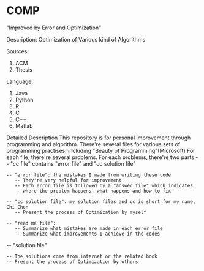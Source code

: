 COMP
====
"Improved by Error and Optimization"

Description:
  Optimization of Various kind of Algorithms
  
Sources:
  1. ACM
  2. Thesis

Language:
  1. Java
  2. Python
  3. R
  4. C
  5. C++
  6. Matlab

Detailed Description
  This repository is for personal improvement through programming and algorithm.
  There're several files for various sets of programming practises: including "Beauty of Programming"(Microsoft)
  For each file, there're several problems.
  For each problems, there're two parts
  -- "cc file" contains "error file" and "cc solution file"
  
    -- "error file": the mistakes I made from writing these code
       -- They're very helpful for improvement
       -- Each error file is followed by a "answer file" which indicates 
       ---where the problem happens, what happens and how to fix
       
    -- "cc solution file": my solution files and cc is short for my name, Chi Chen
       -- Present the process of Optimization by myself
    
    -- "read me file": 
       -- Summarize what mistakes are made in each error file
       -- Summarize what improvements I achieve in the codes
    
  -- "solution file"
    
    -- The solutions come from internet or the related book
    -- Present the process of Optimization by others
    
